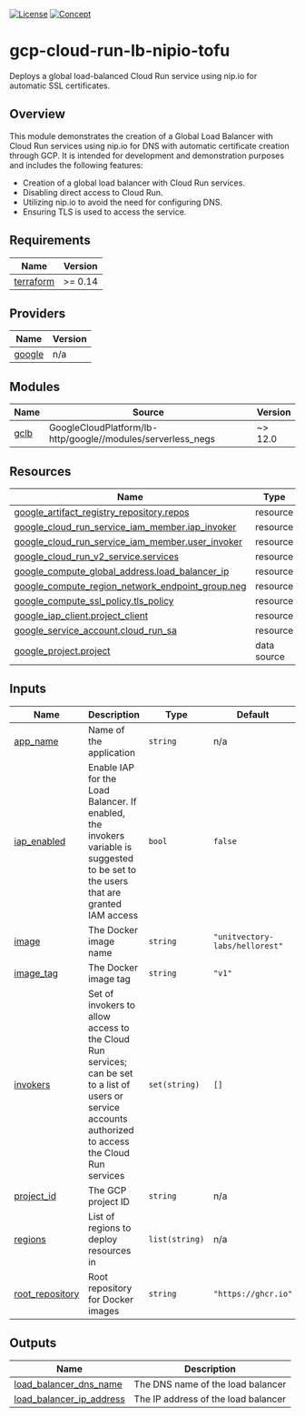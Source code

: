 [![License](https://img.shields.io/badge/License-Apache%202.0-blue.svg)](https://opensource.org/licenses/Apache-2.0) [![Concept](https://img.shields.io/badge/Status-Concept-white)](https://guide.unitvectorylabs.com/bestpractices/status/#concept)

# gcp-cloud-run-lb-nipio-tofu

Deploys a global load-balanced Cloud Run service using nip.io for automatic SSL certificates.

## Overview

This module demonstrates the creation of a Global Load Balancer with Cloud Run services using nip.io for DNS with automatic certificate creation through GCP. It is intended for development and demonstration purposes and includes the following features:

- Creation of a global load balancer with Cloud Run services.
- Disabling direct access to Cloud Run.
- Utilizing nip.io to avoid the need for configuring DNS.
- Ensuring TLS is used to access the service.


<!-- BEGIN_TF_DOCS -->
## Requirements

| Name | Version |
|------|---------|
| <a name="requirement_terraform"></a> [terraform](#requirement\_terraform) | >= 0.14 |

## Providers

| Name | Version |
|------|---------|
| <a name="provider_google"></a> [google](#provider\_google) | n/a |

## Modules

| Name | Source | Version |
|------|--------|---------|
| <a name="module_gclb"></a> [gclb](#module\_gclb) | GoogleCloudPlatform/lb-http/google//modules/serverless_negs | ~> 12.0 |

## Resources

| Name | Type |
|------|------|
| [google_artifact_registry_repository.repos](https://registry.terraform.io/providers/hashicorp/google/latest/docs/resources/artifact_registry_repository) | resource |
| [google_cloud_run_service_iam_member.iap_invoker](https://registry.terraform.io/providers/hashicorp/google/latest/docs/resources/cloud_run_service_iam_member) | resource |
| [google_cloud_run_service_iam_member.user_invoker](https://registry.terraform.io/providers/hashicorp/google/latest/docs/resources/cloud_run_service_iam_member) | resource |
| [google_cloud_run_v2_service.services](https://registry.terraform.io/providers/hashicorp/google/latest/docs/resources/cloud_run_v2_service) | resource |
| [google_compute_global_address.load_balancer_ip](https://registry.terraform.io/providers/hashicorp/google/latest/docs/resources/compute_global_address) | resource |
| [google_compute_region_network_endpoint_group.neg](https://registry.terraform.io/providers/hashicorp/google/latest/docs/resources/compute_region_network_endpoint_group) | resource |
| [google_compute_ssl_policy.tls_policy](https://registry.terraform.io/providers/hashicorp/google/latest/docs/resources/compute_ssl_policy) | resource |
| [google_iap_client.project_client](https://registry.terraform.io/providers/hashicorp/google/latest/docs/resources/iap_client) | resource |
| [google_service_account.cloud_run_sa](https://registry.terraform.io/providers/hashicorp/google/latest/docs/resources/service_account) | resource |
| [google_project.project](https://registry.terraform.io/providers/hashicorp/google/latest/docs/data-sources/project) | data source |

## Inputs

| Name | Description | Type | Default | Required |
|------|-------------|------|---------|:--------:|
| <a name="input_app_name"></a> [app\_name](#input\_app\_name) | Name of the application | `string` | n/a | yes |
| <a name="input_iap_enabled"></a> [iap\_enabled](#input\_iap\_enabled) | Enable IAP for the Load Balancer. If enabled, the invokers variable is suggested to be set to the users that are granted IAM access | `bool` | `false` | no |
| <a name="input_image"></a> [image](#input\_image) | The Docker image name | `string` | `"unitvectory-labs/hellorest"` | no |
| <a name="input_image_tag"></a> [image\_tag](#input\_image\_tag) | The Docker image tag | `string` | `"v1"` | no |
| <a name="input_invokers"></a> [invokers](#input\_invokers) | Set of invokers to allow access to the Cloud Run services; can be set to a list of users or service accounts authorized to access the Cloud Run services | `set(string)` | `[]` | no |
| <a name="input_project_id"></a> [project\_id](#input\_project\_id) | The GCP project ID | `string` | n/a | yes |
| <a name="input_regions"></a> [regions](#input\_regions) | List of regions to deploy resources in | `list(string)` | n/a | yes |
| <a name="input_root_repository"></a> [root\_repository](#input\_root\_repository) | Root repository for Docker images | `string` | `"https://ghcr.io"` | no |

## Outputs

| Name | Description |
|------|-------------|
| <a name="output_load_balancer_dns_name"></a> [load\_balancer\_dns\_name](#output\_load\_balancer\_dns\_name) | The DNS name of the load balancer |
| <a name="output_load_balancer_ip_address"></a> [load\_balancer\_ip\_address](#output\_load\_balancer\_ip\_address) | The IP address of the load balancer |
<!-- END_TF_DOCS -->
